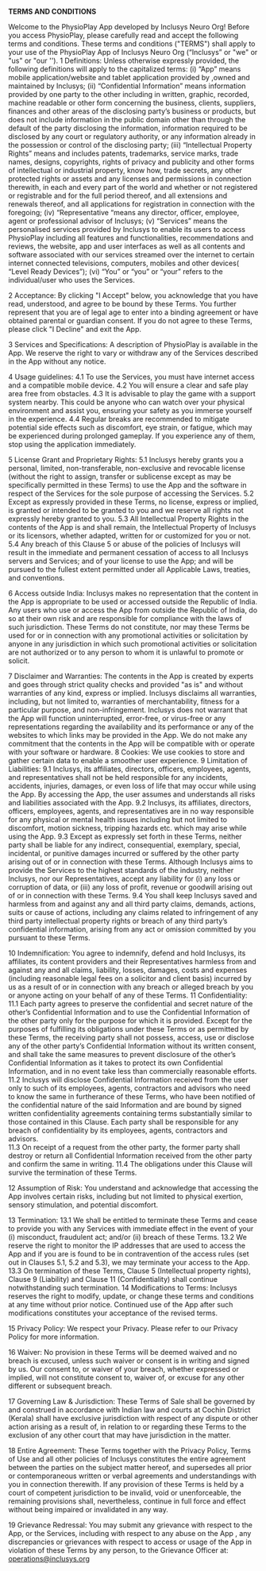 **TERMS AND CONDITIONS**

Welcome to the PhysioPlay App developed by Inclusys Neuro Org! Before you access PhysioPlay, please carefully read and accept the following terms and conditions. These terms and conditions ("TERMS") shall apply to your use of the PhysioPlay App of Inclusys Neuro Org (“Inclusys” or "we" or "us" or "our ''). 
1	Definitions: Unless otherwise expressly provided, the following definitions will apply to  the capitalized terms:
(i)	“App” means mobile application/website and tablet application provided by ,owned and maintained by Inclusys;
(ii)	“Confidential Information” means information provided by one party to the other including in written, graphic, recorded, machine readable or other form concerning the business, clients, suppliers, finances and other areas of the disclosing party’s business or products,  but does not include information in the public domain other than through the default of the party disclosing the information, information required to be disclosed by any court or regulatory authority, or any information already in the possession or control of the disclosing party;
(iii)	“Intellectual Property Rights” means and includes patents, trademarks, service marks, trade names, designs, copyrights, rights of privacy and publicity and other forms of intellectual or industrial property, know how, trade secrets, any other protected rights or assets and any licenses and permissions in connection therewith, in each and every part of the world and whether or not registered or registrable and for the full period thereof, and all extensions and renewals thereof, and all applications for registration in connection with the foregoing;
(iv)	“Representative “means any director, officer, employee, agent or professional advisor of Inclusys;
(v)	“Services” means the personalised services provided by Inclusys to enable its users to access PhysioPlay  including all  features and functionalities, recommendations and reviews, the website, app and user interfaces as well as all contents and software associated with our services  streamed over the internet to certain internet connected televisions, computers, mobiles and other devices( “Level Ready Devices”);
(vi)	“You” or “you” or “your” refers to the individual/user who uses the Services.

2	Acceptance: By clicking "I Accept" below, you acknowledge that you have read, understood, and agree to be bound by these Terms. You further represent that you are of legal age to enter into a binding agreement or have obtained parental or guardian consent. If you do not agree to these Terms, please click "I Decline" and exit the App.

3	Services and Specifications: A description of  PhysioPlay is available in the App.  We reserve the right to vary or withdraw any of the Services described in the App without any notice.

4	Usage guidelines:
4.1	To use the Services, you must have internet access and a compatible mobile device.
4.2	You will ensure a clear and safe play area free from obstacles. 
4.3	It is advisable to play the game with a support system nearby. This could be anyone who can watch over your physical environment and assist you, ensuring your safety as you immerse yourself in the experience. 
4.4	Regular breaks are recommended to mitigate potential side effects such as discomfort, eye strain, or fatigue, which may be experienced during prolonged gameplay. If you experience any of them, stop using the application immediately. 

5	License Grant and Proprietary Rights:
5.1	 Inclusys hereby grants you a personal, limited, non-transferable, non-exclusive and revocable license (without the right to assign, transfer or sublicense except as may be specifically permitted in these Terms) to use the App and the software in respect of the Services for the sole purpose of accessing the Services.
5.2	 Except as expressly provided in these Terms, no license, express or implied, is granted or intended to be granted to you and we reserve all rights not expressly hereby granted to you. 
5.3	 All Intellectual Property Rights in the contents of the App is and shall remain, the  Intellectual Property of Inclusys or its licensors, whether adapted, written for or customized for you or not.
5.4	 Any breach of this Clause 5 or abuse of the policies of Inclusys will result in the immediate and permanent cessation of access to all Inclusys servers and Services; and of your license to use the App; and will be pursued to the fullest extent permitted under all Applicable Laws, treaties, and conventions. 

6	Access outside India: Inclusys makes no representation that the content in the App is appropriate to be used or accessed outside the Republic of India. Any users who use or access the App from outside the Republic of India, do so at their own risk and are responsible for compliance with the laws of such jurisdiction. These Terms do not constitute, nor may these Terms be used for or in connection with any promotional activities or solicitation by anyone in any jurisdiction in which such promotional activities or solicitation are not authorized or to any person to whom it is unlawful to promote or solicit.

7	Disclaimer and Warranties: The contents in the App is created by experts and goes through strict quality checks and provided "as is" and without warranties of any kind, express or implied. Inclusys disclaims all warranties, including, but not limited to, warranties of merchantability, fitness for a particular purpose, and non-infringement. Inclusys does not warrant that the App will function uninterrupted, error-free, or virus-free or any representations regarding the availability and its performance or any of the websites to which links may be provided in the App. We do not make any commitment that the contents in the App will be compatible with or operate with your software or hardware.
8	Cookies: We use cookies to store and gather certain data to enable a smoother user experience. 
9	Limitation of Liabilities:
9.1	Inclusys, its affiliates, directors, officers, employees, agents, and representatives shall not be held responsible for any incidents, accidents, injuries, damages, or even loss of life that may occur while using the App. By accessing the App, the user assumes and understands all risks and liabilities associated with the App.
9.2	Inclusys, its affiliates, directors, officers, employees, agents, and representatives are in no way responsible for any physical or mental health issues including but not limited to discomfort, motion sickness, tripping hazards etc. which may arise while using the App.
9.3	Except as expressly set forth in these Terms, neither party shall be liable for any indirect, consequential, exemplary, special, incidental, or punitive damages incurred or suffered by the other party arising out of or in connection with these Terms. Although Inclusys aims to provide the Services to the highest standards of the industry, neither Inclusys, nor our Representatives, accept any liability for (i) any loss or corruption of data, or (iii) any loss of profit, revenue or goodwill arising out of or in connection with these Terms.
9.4	You shall keep Inclusys saved and harmless from and against any and all third party claims, demands, actions, suits or cause of actions, including any claims related to infringement of any third party intellectual property rights or breach of any third party’s confidential information, arising from any act or omission committed by you pursuant to these Terms. 

10	Indemnification: You agree to indemnify, defend and hold Inclusys, its affiliates, its content providers and their Representatives harmless from and against any and all claims, liability, losses, damages, costs and expenses (including reasonable legal fees on a solicitor and client basis) incurred by us as a result of or in connection with any breach or alleged breach by you or anyone acting on your behalf of any of these Terms.
11	Confidentiality:
11.1	Each party agrees to preserve the confidential and secret nature of the other’s Confidential Information and to use the Confidential Information of the other party only for the purpose for which it is provided. Except for the purposes of fulfilling its obligations under these Terms or as permitted by these Terms, the receiving party shall not possess, access, use or disclose any of the other party’s Confidential Information without its written consent, and shall take the same measures to prevent disclosure of the other’s Confidential Information as it takes to protect its own Confidential Information, and in no event take less than commercially reasonable efforts. 
11.2	Inclusys will disclose Confidential Information received from the user only to such of its employees, agents, contractors and advisors who need to know the same in furtherance of these Terms, who have been notified of the confidential nature of the said Information and are bound by signed written confidentiality agreements containing terms substantially similar to those contained in this Clause. Each party shall be responsible for any breach of confidentiality by its employees, agents, contractors and advisors.  
11.3	On receipt of a request from the other party, the former party shall destroy or return all Confidential Information received from the other party and confirm the same in writing.
11.4	The obligations under this Clause will survive the termination of these Terms. 

12	Assumption of Risk: You understand and acknowledge that accessing the App involves certain risks, including but not limited to physical exertion, sensory stimulation, and potential discomfort.

13	Termination:
13.1	We shall be entitled to terminate these Terms and cease to provide you with any Services with immediate effect in the event of your (i) misconduct, fraudulent act; and/or (ii) breach of these Terms. 
13.2	We reserve the right to monitor the IP addresses that are used to access the App and if you are is found to be in contravention of the access rules (set out in Clauses 5.1, 5.2 and 5.3), we may terminate your access to the App.  
13.3	On termination of these Terms, Clause 5 (Intellectual property rights), Clause 9 (Liability) and Clause 11 (Confidentiality) shall continue notwithstanding such termination.
14	Modifications to Terms: Inclusys reserves the right to modify, update, or change these terms and conditions at any time without prior notice. Continued use of the App after such modifications constitutes your acceptance of the revised terms. 

15	Privacy Policy: We respect your Privacy. Please refer to our Privacy Policy for more information.

16	Waiver:	No provision in these Terms will be deemed waived and no breach is excused, unless such waiver or consent is in writing and signed by us. Our consent to, or waiver of your breach, whether expressed or implied, will not constitute consent to, waiver of, or excuse for any other different or subsequent breach.

17	Governing Law & Jurisdiction: These Terms of Sale shall be governed by and construed in accordance with Indian law and courts at Cochin District (Kerala) shall have exclusive jurisdiction with respect of any dispute or other action arising as a result of, in relation to or regarding these Terms to the exclusion of any other court that may have jurisdiction in the matter.

18	Entire Agreement: These Terms together with the Privacy Policy, Terms of Use and all other policies of Inclusys constitutes the entire agreement between the parties on the subject matter hereof, and supersedes all prior or contemporaneous written or verbal agreements and understandings with you in connection therewith.  If any provision of these Terms is held by a court of competent jurisdiction to be invalid, void or unenforceable, the remaining provisions shall, nevertheless, continue in full force and effect without being impaired or invalidated in any way. 

19	Grievance Redressal: You may submit any grievance with respect to the App, or the Services, including with respect to any abuse on the App , any discrepancies or grievances with respect to access or usage of the App in violation of these Terms by any person, to the Grievance Officer at: operations@inclusys.org
